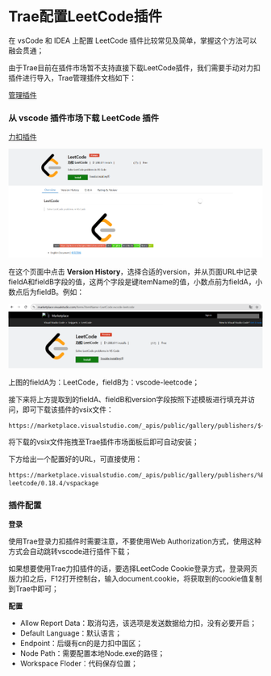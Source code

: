 # Trae配置LeetCode插件

在 vsCode 和 IDEA 上配置 LeetCode 插件比较常见及简单，掌握这个方法可以融会贯通；

由于Trae目前在插件市场暂不支持直接下载LeetCode插件，我们需要手动对力扣插件进行导入，Trae管理插件文档如下：

[管理插件](https://docs.trae.ai/docs/manage-extensions)

### 从 vscode 插件市场下载 LeetCode 插件

[力扣插件](https://marketplace.visualstudio.com/items?itemName=LeetCode.vscode-leetcode)

![](images/mk-2025-03-10-00-48-11.png ':size=100%')

在这个页面中点击 **Version History**，选择合适的version，并从页面URL中记录fieldA和fieldB字段的值，这两个字段是键itemName的值，小数点前为fieldA，小数点后为fieldB。例如：

![](images/mk-2025-03-10-00-51-03.png ':size=100%')

上图的fieldA为：LeetCode，fieldB为：vscode-leetcode；

接下来将上方提取到的fieldA、fieldB和version字段按照下述模板进行填充并访问，即可下载该插件的vsix文件：

```
https://marketplace.visualstudio.com/_apis/public/gallery/publishers/${itemName.fieldA}/vsextensions/${itemName.fieldB}/${version}/vspackage
```

将下载的vsix文件拖拽至Trae插件市场面板后即可自动安装；

下方给出一个配置好的URL，可直接使用：

```
https://marketplace.visualstudio.com/_apis/public/gallery/publishers/%E5%8A%9B%E6%89%A3%20LeetCode/vsextensions/LeetCode.vscode-leetcode/0.18.4/vspackage
```

### 插件配置

**登录**

使用Trae登录力扣插件时需要注意，不要使用Web Authorization方式，使用这种方式会自动跳转vscode进行插件下载；

如果想要使用Trae力扣插件的话，要选择LeetCode Cookie登录方式，登录网页版力扣之后，F12打开控制台，输入document.cookie，将获取到的cookie值复制到Trae中即可；

**配置**
- Allow Report Data：取消勾选，该选项是发送数据给力扣，没有必要开启；
- Default Language：默认语言；
- Endpoint：后缀有cn的是力扣中国区；
- Node Path：需要配置本地Node.exe的路径；
- Workspace Floder：代码保存位置；